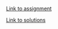 [Link to assignment](https://colab.research.google.com/drive/1xAvjeuNKJ6rhZHOwlDq9KkY5H4lJxp6d?usp=sharing)

[Link to solutions](https://colab.research.google.com/drive/1Vm-v0dY7WVArbxhNi_PgZMU8mLEnbDXE?usp=sharing)
